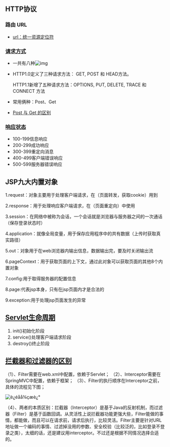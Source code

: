 ## HTTP协议

### 路由 URL

- [url：统一资源定位符](https://baike.baidu.com/item/URL%E6%A0%BC%E5%BC%8F/10056474?fr=aladdin)

### [请求方式](https://www.cnblogs.com/weibanggang/p/9454581.html)

- 一共有八种![img](https://images2018.cnblogs.com/blog/1418466/201808/1418466-20180810112625596-2103906128.png)

- HTTP1.0定义了三种请求方法： GET, POST 和 HEAD方法。

  HTTP1.1新增了五种请求方法：OPTIONS, PUT, DELETE, TRACE 和 CONNECT 方法

- 常用俩种：Post、Get

- [Post 与 Get 的区别](https://www.cnblogs.com/logsharing/p/8448446.html)

### [响应状态](https://www.cnblogs.com/lyraLee/p/11588417.html)

- 100-199信息响应
- 200-299成功响应
- 300-399重定向消息
- 400-499客户端错误响应
- 500-599服务器错误响应

## JSP九大内置对象

1.request：对象主要用于处理客户端请求，在（页面转发，获取cookie）用到

2.response：用于处理响应客户端请求，在（页面重定向）中使用

3.session：在网络中被称为会话，一个会话就是浏览器与服务器之间的一次通话（保存登录状态时）

4.application：就像全局变量，用于保存应用程序中的共有数据（上传时获取真实路径）

5.out：对象用于在web浏览器内输出信息，数据输出完，要及时关闭输出流

6.pageContext：用于获取页面的上下文，通过此对象可以获取页面的其他8个内置对象

7.config:用于取得服务器的配置信息

8.page:代表jsp本身，只有在jsp页面内才是合法的

9.exception:用于处理jsp页面发生的异常

## [Servlet生命周期](https://blog.csdn.net/zhaohong_bo/article/details/89671888)

1. init()初始化阶段
2. service()处理客户端请求阶段
3. destroy()终止阶段

## [拦截器和过滤器的区别](https://blog.csdn.net/longzhongxiaoniao/article/details/85727725)

（1）、Filter需要在web.xml中配置，依赖于Servlet；
（2）、Interceptor需要在SpringMVC中配置，依赖于框架；
（3）、Filter的执行顺序在Interceptor之前，具体的流程见下图；

![è¿éåå¾çæè¿°](https://img-blog.csdn.net/20180603133007923?watermark/2/text/aHR0cHM6Ly9ibG9nLmNzZG4ubmV0L3p4ZDE0MzU1MTM3NzU=/font/5a6L5L2T/fontsize/400/fill/I0JBQkFCMA==/dissolve/70)

（4）、两者的本质区别：拦截器（Interceptor）是基于Java的反射机制，而过滤器（Filter）是基于函数回调。从灵活性上说拦截器功能更强大些，Filter能做的事情，都能做，而且可以在请求前，请求后执行，比较灵活。Filter主要是针对URL地址做一个编码的事情、过滤掉没用的参数、安全校验（比较泛的，比如登录不登录之类），太细的话，还是建议用interceptor。不过还是根据不同情况选择合适的。